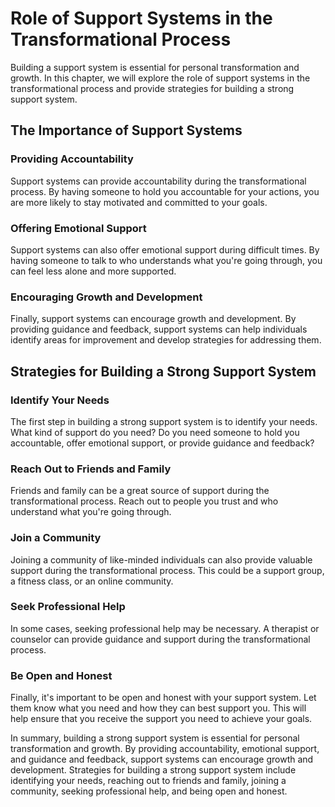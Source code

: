 # Role of Support Systems in the Transformational Process

Building a support system is essential for personal transformation and growth. In this chapter, we will explore the role of support systems in the transformational process and provide strategies for building a strong support system.

The Importance of Support Systems
---------------------------------

### Providing Accountability

Support systems can provide accountability during the transformational process. By having someone to hold you accountable for your actions, you are more likely to stay motivated and committed to your goals.

### Offering Emotional Support

Support systems can also offer emotional support during difficult times. By having someone to talk to who understands what you're going through, you can feel less alone and more supported.

### Encouraging Growth and Development

Finally, support systems can encourage growth and development. By providing guidance and feedback, support systems can help individuals identify areas for improvement and develop strategies for addressing them.

Strategies for Building a Strong Support System
-----------------------------------------------

### Identify Your Needs

The first step in building a strong support system is to identify your needs. What kind of support do you need? Do you need someone to hold you accountable, offer emotional support, or provide guidance and feedback?

### Reach Out to Friends and Family

Friends and family can be a great source of support during the transformational process. Reach out to people you trust and who understand what you're going through.

### Join a Community

Joining a community of like-minded individuals can also provide valuable support during the transformational process. This could be a support group, a fitness class, or an online community.

### Seek Professional Help

In some cases, seeking professional help may be necessary. A therapist or counselor can provide guidance and support during the transformational process.

### Be Open and Honest

Finally, it's important to be open and honest with your support system. Let them know what you need and how they can best support you. This will help ensure that you receive the support you need to achieve your goals.

In summary, building a strong support system is essential for personal transformation and growth. By providing accountability, emotional support, and guidance and feedback, support systems can encourage growth and development. Strategies for building a strong support system include identifying your needs, reaching out to friends and family, joining a community, seeking professional help, and being open and honest.
